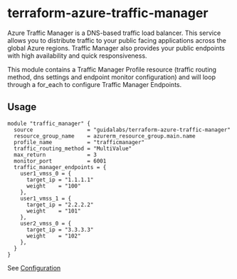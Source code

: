 # terraform-azure-traffic-manager

Azure Traffic Manager is a DNS-based traffic load balancer. This service allows you to distribute traffic to your public facing applications across the global Azure regions. Traffic Manager also provides your public endpoints with high availability and quick responsiveness.

This module contains a Traffic Manager Profile resource (traffic routing method, dns settings and endpoint monitor configuration) and will loop through a for_each to configure Traffic Manager Endpoints.

## Usage

```hcl
module "traffic_manager" {
  source                 = "guidalabs/terraform-azure-traffic-manager"
  resource_group_name    = azurerm_resource_group.main.name
  profile_name           = "trafficmanager"
  traffic_routing_method = "MultiValue"
  max_return             = 3
  monitor_port           = 6001
  traffic_manager_endpoints = {
    user1_vmss_0 = {
      target_ip = "1.1.1.1"
      weight    = "100"
    },
    user1_vmss_1 = {
      target_ip = "2.2.2.2"
      weight    = "101"
    },
    user2_vmss_0 = {
      target_ip = "3.3.3.3"
      weight    = "102"
    },
  }
}
```

See [Configuration](configuration.md)
